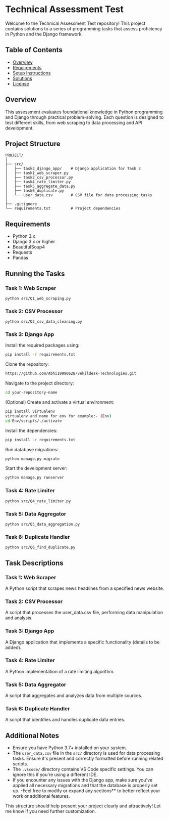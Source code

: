 # Technical Assessment Test



Welcome to the Technical Assessment Test repository! This project contains solutions to a series of programming tasks that assess proficiency in Python and the Django framework.

## Table of Contents

- [Overview](#overview)
- [Requirements](#requirements)
- [Setup Instructions](#setup-instructions)
- [Solutions](#solutions)
- [License](#license)
  

## Overview

This assessment evaluates foundational knowledge in Python programming and Django through practical problem-solving. Each question is designed to test different skills, from web scraping to data processing and API development.

## Project Structure

```
PROJECT/
│
├── src/
│   ├── task3_django_app/    # Django application for Task 3
│   ├── task1_web_scraper.py
│   ├── task2_csv_processor.py
│   ├── task4_rate_limiter.py
│   ├── task5_aggregate_data.py
│   ├── task6_duplicate.py
│   └── user_data.csv        # CSV file for data processing tasks
│
├── .gitignore
└── requirements.txt         # Project dependencies
```

## Requirements

- Python 3.x
- Django 3.x or higher
- BeautifulSoup4
- Requests
- Pandas


## Running the Tasks

### Task 1: Web Scraper
```
python src/Q1_web_scraping.py
```

### Task 2: CSV Processor
```
python src/Q2_csv_data_cleaning.py
```


### Task 3: Django App

Install the required packages using:

```bash
pip install -r requirements.txt
```
Clone the repository:
```bash
https://github.com/Abhi19990628/vekildesk-Technologies.git
```

Navigate to the project directory:
```bash
cd your-repository-name
```

(Optional) Create and activate a virtual environment:
```bash
pip install virtualenv
virtualenv and name for env for example:- (Env)
cd Env/scripts/./activate
```
Install the dependencies:
```bash
pip install -r requirements.txt
```

Run database migrations:
```bash
python manage.py migrate
```

Start the development server:
```bash
python manage.py runserver
```




### Task 4: Rate Limiter
```
python src/Q4_rate_limiter.py
```

### Task 5: Data Aggregator
```
python src/Q5_data_aggregation.py
```

### Task 6: Duplicate Handler
```
python src/Q6_find_duplicate.py
```

## Task Descriptions

### Task 1: Web Scraper
A Python script that scrapes news headlines from a specified news website.

### Task 2: CSV Processor
A script that processes the user_data.csv file, performing data manipulation and analysis.

### Task 3: Django App
A Django application that implements a specific functionality (details to be added).

### Task 4: Rate Limiter
A Python implementation of a rate limiting algorithm.

### Task 5: Data Aggregator
A script that aggregates and analyzes data from multiple sources.

### Task 6: Duplicate Handler
A script that identifies and handles duplicate data entries.

## Additional Notes

- Ensure you have Python 3.7+ installed on your system.
- The `user_data.csv` file in the `src/` directory is used for data processing tasks. Ensure it's present and correctly formatted before running related scripts.
- The `.vscode/` directory contains VS Code specific settings. You can ignore this if you're using a different IDE.
- If you encounter any issues with the Django app, make sure you've applied all necessary migrations and that the database is properly set up.
-Feel free to modify or expand any sections** to better reflect your work or additional features.

This structure should help present your project clearly and attractively! Let me know if you need further customization.
